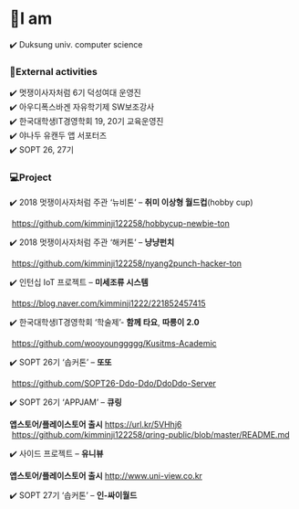 

# :raising_hand:I am

:heavy_check_mark: Duksung univ. computer science


###  :lollipop:External activities

:heavy_check_mark: 멋쟁이사자처럼 6기 덕성여대 운영진<br>
:heavy_check_mark: 아우디폭스바겐 자유학기제 SW보조강사 <br>
:heavy_check_mark: 한국대학생IT경영학회 19, 20기 교육운영진<br>
:heavy_check_mark: 야나두 유캔두 앱 서포터즈<br>
:heavy_check_mark: SOPT 26, 27기<br>



### :computer:Project

:heavy_check_mark: 2018 멋쟁이사자처럼 주관 ‘뉴비톤’ – **취미 이상형 월드컵**(hobby cup)

​    https://github.com/kimminji122258/hobbycup-newbie-ton

:heavy_check_mark: 2018 멋쟁이사자처럼 주관 ‘해커톤’ – **냥냥펀치**

​    https://github.com/kimminji122258/nyang2punch-hacker-ton  

:heavy_check_mark: 인턴십 IoT 프로젝트 – **미세조류  시스템**

​    https://blog.naver.com/kimminji1222/221852457415

:heavy_check_mark: 한국대학생IT경영학회 ‘학술제’- **함께 타요**, **따릉이** **2.0**

​    https://github.com/wooyounggggg/Kusitms-Academic

:heavy_check_mark: SOPT 26기 ‘솝커톤’ – **또또**

​    https://github.com/SOPT26-Ddo-Ddo/DdoDdo-Server

:heavy_check_mark: SOPT 26기 ‘APPJAM’ – **큐링**

  **앱스토어/플레이스토어 출시** https://url.kr/5VHhj6 <br>
​    https://github.com/kimminji122258/qring-public/blob/master/README.md

:heavy_check_mark: 사이드 프로젝트 – **유니뷰**

  **앱스토어/플레이스토어 출시** http://www.uni-view.co.kr <br>

:heavy_check_mark: SOPT 27기 ‘솝커톤’ – **인-싸이월드**
   
